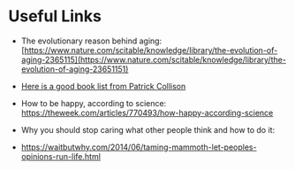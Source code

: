 # Useful Links

- The evolutionary reason behind aging:  [https://www.nature.com/scitable/knowledge/library/the-evolution-of-aging-2365115](https://www.nature.com/scitable/knowledge/library/the-evolution-of-aging-23651151)

- [Here is a good book list from Patrick Collison](https://patrickcollison.com/bookshelf)

- How to be happy, according to science: https://theweek.com/articles/770493/how-happy-according-science

- Why you should stop caring what other people think and how to do it:

- https://waitbutwhy.com/2014/06/taming-mammoth-let-peoples-opinions-run-life.html

